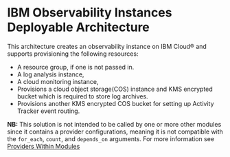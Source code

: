 # IBM Observability Instances Deployable Architecture

This architecture creates an observability instance on IBM Cloud®  and supports provisioning the following resources:

- A resource group, if one is not passed in.
- A log analysis instance,
- A cloud monitoring instance,
- Provisions a cloud object storage(COS) instance and KMS encrypted bucket which is required to store log archives.
- Provisions another KMS encrypted COS bucket for setting up Activity Tracker event routing.

**NB:** This solution is not intended to be called by one or more other modules since it contains a provider configurations, meaning it is not compatible with the `for_each`, `count`, and `depends_on` arguments. For more information see [Providers Within Modules](https://developer.hashicorp.com/terraform/language/modules/develop/providers)
